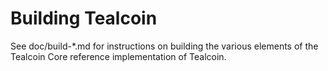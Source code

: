 Building Tealcoin
================

See doc/build-*.md for instructions on building the various
elements of the Tealcoin Core reference implementation of Tealcoin.
